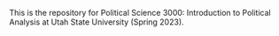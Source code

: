 This is the repository for Political Science 3000: Introduction to Political Analysis at Utah State University (Spring 2023).
